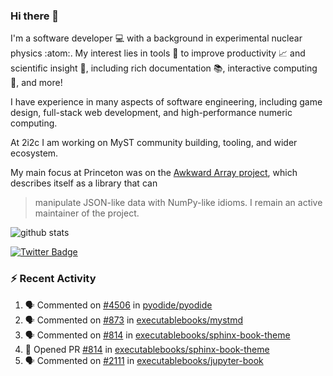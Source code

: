 ### Hi there 👋 

I'm a software developer 💻 with a background in experimental nuclear physics :atom:. My interest lies in tools :wrench: to improve productivity :chart_with_upwards_trend: and scientific insight :telescope:, including rich documentation 📚, interactive computing 🧮, and more! 

I have experience in many aspects of software engineering, including game design, full-stack web development, and high-performance numeric computing. 

At 2i2c I am working on MyST community building, tooling, and wider ecosystem. 

My main focus at Princeton was on the [Awkward Array project](awkward-array.org/), which describes itself as a library that can 
> manipulate JSON-like data with NumPy-like idioms. I remain an active maintainer of the project. 

![github stats](https://github-readme-stats.vercel.app/api?username=agoose77&show_icons=true&hide_rank=true&hide_title=true&bg_color=30,e76445,904e95&text_color=efe3ec&icon_color=efe3ec)
<!--
**agoose77/agoose77** is a ✨ _special_ ✨ repository because its `README.md` (this file) appears on your GitHub profile.

Here are some ideas to get you started:

- 🔭 I’m currently working on ...
- 🌱 I’m currently learning ...
- 👯 I’m looking to collaborate on ...
- 🤔 I’m looking for help with ...
- 💬 Ask me about ...
- 📫 How to reach me: ...
- 😄 Pronouns: ...
- ⚡ Fun fact: ...
-->

[![Twitter Badge](https://img.shields.io/twitter/follow/agoose77?style=flat-square&logo=Twitter&logoColor=white&color=cornflowerblue)](https://twitter.com/agoose77)

### :zap: Recent Activity

<!--START_SECTION:activity-->
1. 🗣 Commented on [#4506](https://github.com/pyodide/pyodide/issues/4506#issuecomment-1936673035) in [pyodide/pyodide](https://github.com/pyodide/pyodide)
2. 🗣 Commented on [#873](https://github.com/executablebooks/mystmd/pull/873#issuecomment-1936572009) in [executablebooks/mystmd](https://github.com/executablebooks/mystmd)
3. 🗣 Commented on [#814](https://github.com/executablebooks/sphinx-book-theme/pull/814#issuecomment-1935854928) in [executablebooks/sphinx-book-theme](https://github.com/executablebooks/sphinx-book-theme)
4. 💪 Opened PR [#814](https://github.com/executablebooks/sphinx-book-theme/pull/814) in [executablebooks/sphinx-book-theme](https://github.com/executablebooks/sphinx-book-theme)
5. 🗣 Commented on [#2111](https://github.com/executablebooks/jupyter-book/pull/2111#issuecomment-1934616881) in [executablebooks/jupyter-book](https://github.com/executablebooks/jupyter-book)
<!--END_SECTION:activity-->
